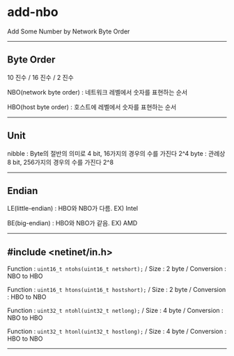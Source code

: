 # add-nbo
Add Some Number by Network Byte Order

---

## Byte Order

10 진수 / 16 진수 / 2 진수

NBO(network byte order) : 네트워크 레벨에서 숫자를 표현하는 순서

HBO(host byte order) : 호스트에 레벨에서 숫자를 표현하는 순서

---

## Unit

nibble : Byte의 절반의 의미로 4 bit, 16가지의 경우의 수를 가진다  2^4
byte : 관례상 8 bit, 256가지의 경우의 수를 가진다 2^8

---

## Endian

LE(little-endian) : HBO와 NBO가 다름. EX) Intel

BE(big-endian) : HBO와 NBO가 같음. EX) AMD

---

## #include <netinet/in.h>

Function : `uint16_t ntohs(uint16_t netshort);` / Size : 2 byte / Conversion : NBO to HBO

Function : `uint16_t htons(uint16_t hostshort);` / Size : 2 byte / Conversion : HBO to NBO

Function : `uint32_t ntohl(uint32_t netlong);` / Size : 4 byte / Conversion : NBO to HBO

Function : `uint32_t htonl(uint32_t hostlong);` / Size : 4 byte / Conversion : HBO to NBO

---

